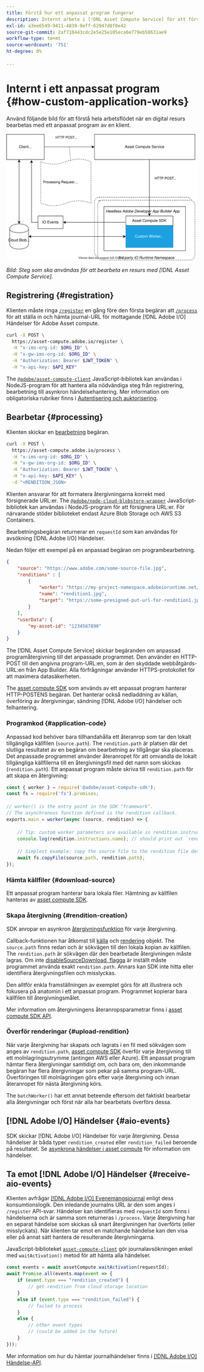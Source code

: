 ```yaml
---
title: Förstå hur ett anpassat program fungerar
description: Internt arbete i [!DNL Asset Compute Service] för att förstå hur det fungerar.
exl-id: a3ee6549-9411-4839-9eff-62947d8f0e42
source-git-commit: 2af710443cdc2e5e25e105eca6e779eb58631ae9
workflow-type: tm+mt
source-wordcount: '751'
ht-degree: 0%

---
```


# Internt i ett anpassat program {#how-custom-application-works}

Använd följande bild för att förstå hela arbetsflödet när en digital resurs bearbetas med ett anpassat program av en klient.

![Anpassat arbetsflöde för program](assets/customworker.svg)

*Bild: Steg som ska användas för att bearbeta en resurs med [!DNL Asset Compute Service].*

## Registrering {#registration}

Klienten måste ringa [`/register`](api.md#register) en gång före den första begäran att [`/process`](api.md#process-request) för att ställa in och hämta journal-URL för mottagande [!DNL Adobe I/O] Händelser för Adobe Asset compute.

```sh
curl -X POST \
  https://asset-compute.adobe.io/register \
  -H "x-ims-org-id: $ORG_ID" \
  -H "x-gw-ims-org-id: $ORG_ID" \
  -H "Authorization: Bearer $JWT_TOKEN" \
  -H "x-api-key: $API_KEY"
```

The [`@adobe/asset-compute-client`](https://github.com/adobe/asset-compute-client#usage) JavaScript-bibliotek kan användas i NodeJS-program för att hantera alla nödvändiga steg från registrering, bearbetning till asynkron händelsehantering. Mer information om obligatoriska rubriker finns i [Autentisering och auktorisering](api.md).

## Bearbetar {#processing}

Klienten skickar en [bearbetning](api.md#process-request) begäran.

```sh
curl -X POST \
  https://asset-compute.adobe.io/process \
  -H "x-ims-org-id: $ORG_ID" \
  -H "x-gw-ims-org-id: $ORG_ID" \
  -H "Authorization: Bearer $JWT_TOKEN" \
  -H "x-api-key: $API_KEY" \
  -d "<RENDITION_JSON>
```

Klienten ansvarar för att formatera återgivningarna korrekt med försignerade URL:er. The [`@adobe/node-cloud-blobstore-wrapper`](https://github.com/adobe/node-cloud-blobstore-wrapper#presigned-urls) JavaScript-bibliotek kan användas i NodeJS-program för att försignera URL:er. För närvarande stöder biblioteket endast Azure Blob Storage och AWS S3 Containers.

Bearbetningsbegäran returnerar en `requestId` som kan användas för avsökning [!DNL Adobe I/O] Händelser.

Nedan följer ett exempel på en anpassad begäran om programbearbetning.

```json
{
    "source": "https://www.adobe.com/some-source-file.jpg",
    "renditions" : [
        {
            "worker": "https://my-project-namespace.adobeioruntime.net/api/v1/web/my-namespace-version/my-worker",
            "name": "rendition1.jpg",
            "target": "https://some-presigned-put-url-for-rendition1.jpg",
        }
    ],
    "userData": {
        "my-asset-id": "1234567890"
    }
}
```

The [!DNL Asset Compute Service] skickar begäranden om anpassad programåtergivning till det anpassade programmet. Den använder en HTTP-POST till den angivna program-URL:en, som är den skyddade webbåtgärds-URL:en från App Builder. Alla förfrågningar använder HTTPS-protokollet för att maximera datasäkerheten.

The [asset compute SDK](https://github.com/adobe/asset-compute-sdk#adobe-asset-compute-worker-sdk) som används av ett anpassat program hanterar HTTP-POSTENS begäran. Det hanterar också nedladdning av källan, överföring av återgivningar, sändning [!DNL Adobe I/O] händelser och felhantering.

<!-- TBD: Add the application diagram. -->

### Programkod {#application-code}

Anpassad kod behöver bara tillhandahålla ett återanrop som tar den lokalt tillgängliga källfilen (`source.path`). The `rendition.path` är platsen där det slutliga resultatet av en begäran om bearbetning av tillgångar ska placeras. Det anpassade programmet använder återanropet för att omvandla de lokalt tillgängliga källfilerna till en återgivningsfil med det namn som skickas (`rendition.path`). Ett anpassat program måste skriva till `rendition.path` för att skapa en återgivning:

```javascript
const { worker } = require('@adobe/asset-compute-sdk');
const fs = require('fs').promises;

// worker() is the entry point in the SDK "framework".
// The asynchronous function defined is the rendition callback.
exports.main = worker(async (source, rendition) => {

    // Tip: custom worker parameters are available in rendition.instructions.
    console.log(rendition.instructions.name); // should print out `rendition.jpg`.

    // Simplest example: copy the source file to the rendition file destination so as to transfer the asset as is without processing.
    await fs.copyFile(source.path, rendition.path);
});
```

### Hämta källfiler {#download-source}

Ett anpassat program hanterar bara lokala filer. Hämtning av källfilen hanteras av [asset compute SDK](https://github.com/adobe/asset-compute-sdk#adobe-asset-compute-worker-sdk).

### Skapa återgivning {#rendition-creation}

SDK anropar en asynkron [återgivningsfunktion](https://github.com/adobe/asset-compute-sdk#rendition-callback-for-worker-required) för varje återgivning.

Callback-funktionen har åtkomst till [källa](https://github.com/adobe/asset-compute-sdk#source) och [rendering](https://github.com/adobe/asset-compute-sdk#rendition) objekt. The `source.path` finns redan och är sökvägen till den lokala kopian av källfilen. The `rendition.path` är sökvägen där den bearbetade återgivningen måste lagras. Om inte [disableSourceDownload, flagga](https://github.com/adobe/asset-compute-sdk#worker-options-optional) är inställt måste programmet använda exakt `rendition.path`. Annars kan SDK inte hitta eller identifiera återgivningsfilen och misslyckas.

Den alltför enkla framställningen av exemplet görs för att illustrera och fokusera på anatomin i ett anpassat program. Programmet kopierar bara källfilen till återgivningsmålet.

Mer information om återgivningens återanropsparametrar finns i [asset compute SDK API](https://github.com/adobe/asset-compute-sdk#api-details).

### Överför renderingar {#upload-rendition}

När varje återgivning har skapats och lagrats i en fil med sökvägen som anges av `rendition.path`, [asset compute SDK](https://github.com/adobe/asset-compute-sdk#adobe-asset-compute-worker-sdk) överför varje återgivning till ett molnlagringsutrymme (antingen AWS eller Azure). Ett anpassat program hämtar flera återgivningar samtidigt om, och bara om, den inkommande begäran har flera återgivningar som pekar på samma program-URL. Överföringen till molnlagringen görs efter varje återgivning och innan återanropet för nästa återgivning körs.

The `batchWorker()` har ett annat beteende eftersom det faktiskt bearbetar alla återgivningar och först när alla har bearbetats överförs dessa.

## [!DNL Adobe I/O] Händelser {#aio-events}

SDK skickar [!DNL Adobe I/O] Händelser för varje återgivning. Dessa händelser är båda typer `rendition_created` eller `rendition_failed` beroende på resultatet. Se [asynkrona händelser i asset compute](api.md#asynchronous-events) för information om händelser.

## Ta emot [!DNL Adobe I/O] Händelser {#receive-aio-events}

Klienten avfrågar [[!DNL Adobe I/O] Evenemangsjournal](https://www.adobe.io/apis/experienceplatform/events/ioeventsapi.html#/Journaling) enligt dess konsumtionslogik. Den inledande journalns URL är den som anges i `/register` API-svar. Händelser kan identifieras med `requestId` som finns i händelserna och är samma som returneras i `/process`. Varje återgivning har en separat händelse som skickas så snart återgivningen har överförts (eller misslyckats). När klienten tar emot en matchande händelse kan den visa eller på annat sätt hantera de resulterande återgivningarna.

JavaScript-biblioteket [`asset-compute-client`](https://github.com/adobe/asset-compute-client#usage) gör journalavsökningen enkel med `waitActivation()` metod för att hämta alla händelser.

```javascript
const events = await assetCompute.waitActivation(requestId);
await Promise.all(events.map(event => {
    if (event.type === "rendition_created") {
        // get rendition from cloud storage location
    }
    else if (event.type === "rendition_failed") {
        // failed to process
    }
    else {
        // other event types
        // (could be added in the future)
    }
}));
```

Mer information om hur du hämtar journalhändelser finns i [[!DNL Adobe I/O] Händelse-API](https://www.adobe.io/apis/experienceplatform/events/ioeventsapi.html#!adobedocs/adobeio-events/master/events-api-reference.yaml).

<!-- TBD:
* Illustration of the controls/data flow.
* Basic overview, in text and not code, of how an application works.
-->
